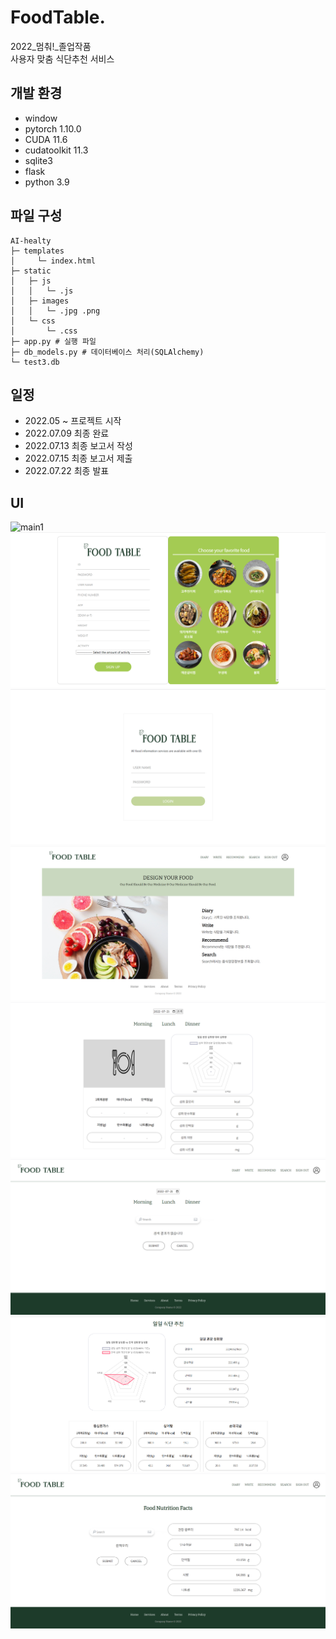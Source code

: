 # FoodTable.
2022_멈춰!_졸업작품   
사용자 맞춤 식단추천 서비스


## 개발 환경
- window
- pytorch 1.10.0
- CUDA 11.6
- cudatoolkit 11.3
- sqlite3
- flask
- python 3.9


## 파일 구성
```
AI-healty
├─ templates
│     └─ index.html
├─ static
│   ├─ js
│   │   └─ .js
│	├─ images
│   │   └─ .jpg .png
│   └─ css
│       └─ .css
├─ app.py # 실행 파일
├─ db_models.py # 데이터베이스 처리(SQLAlchemy)
└─ test3.db
```

## 일정
- 2022.05 ~ 프로젝트 시작
- 2022.07.09 최종 완료
- 2022.07.13 최종 보고서 작성
- 2022.07.15 최종 보고서 제출
- 2022.07.22 최종 발표

## UI
![main1](static/images/index2.png)
<img src="static/images/join.png"/>
<img src="static/images/login.png"/>
<img src="static/images/index-login.png"/>
<img src="static/images/diary.png"/>
<img src="static/images/write.png"/>
<img src="static/images/recommend.png"/>
<img src="static/images/search.png"/>


